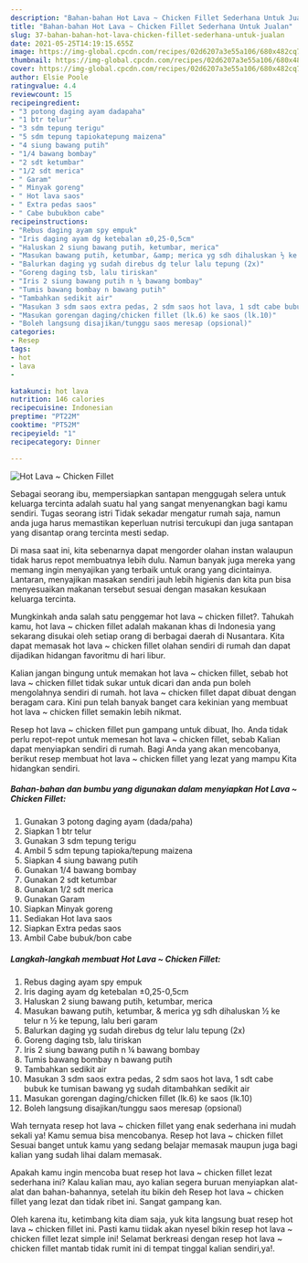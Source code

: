 ```yaml
---
description: "Bahan-bahan Hot Lava ~ Chicken Fillet Sederhana Untuk Jualan"
title: "Bahan-bahan Hot Lava ~ Chicken Fillet Sederhana Untuk Jualan"
slug: 37-bahan-bahan-hot-lava-chicken-fillet-sederhana-untuk-jualan
date: 2021-05-25T14:19:15.655Z
image: https://img-global.cpcdn.com/recipes/02d6207a3e55a106/680x482cq70/hot-lava-chicken-fillet-foto-resep-utama.jpg
thumbnail: https://img-global.cpcdn.com/recipes/02d6207a3e55a106/680x482cq70/hot-lava-chicken-fillet-foto-resep-utama.jpg
cover: https://img-global.cpcdn.com/recipes/02d6207a3e55a106/680x482cq70/hot-lava-chicken-fillet-foto-resep-utama.jpg
author: Elsie Poole
ratingvalue: 4.4
reviewcount: 15
recipeingredient:
- "3 potong daging ayam dadapaha"
- "1 btr telur"
- "3 sdm tepung terigu"
- "5 sdm tepung tapiokatepung maizena"
- "4 siung bawang putih"
- "1/4 bawang bombay"
- "2 sdt ketumbar"
- "1/2 sdt merica"
- " Garam"
- " Minyak goreng"
- " Hot lava saos"
- " Extra pedas saos"
- " Cabe bubukbon cabe"
recipeinstructions:
- "Rebus daging ayam spy empuk"
- "Iris daging ayam dg ketebalan ±0,25-0,5cm"
- "Haluskan 2 siung bawang putih, ketumbar, merica"
- "Masukan bawang putih, ketumbar, &amp; merica yg sdh dihaluskan ½ ke telur n ½ ke tepung, lalu beri garam"
- "Balurkan daging yg sudah direbus dg telur lalu tepung (2x)"
- "Goreng daging tsb, lalu tiriskan"
- "Iris 2 siung bawang putih n ¼ bawang bombay"
- "Tumis bawang bombay n bawang putih"
- "Tambahkan sedikit air"
- "Masukan 3 sdm saos extra pedas, 2 sdm saos hot lava, 1 sdt cabe bubuk ke tumisan bawang yg sudah ditambahkan sedikit air"
- "Masukan gorengan daging/chicken fillet (lk.6) ke saos (lk.10)"
- "Boleh langsung disajikan/tunggu saos meresap (opsional)"
categories:
- Resep
tags:
- hot
- lava
- 

katakunci: hot lava  
nutrition: 146 calories
recipecuisine: Indonesian
preptime: "PT22M"
cooktime: "PT52M"
recipeyield: "1"
recipecategory: Dinner

---
```



![Hot Lava ~ Chicken Fillet](https://img-global.cpcdn.com/recipes/02d6207a3e55a106/680x482cq70/hot-lava-chicken-fillet-foto-resep-utama.jpg)

Sebagai seorang ibu, mempersiapkan santapan menggugah selera untuk keluarga tercinta adalah suatu hal yang sangat menyenangkan bagi kamu sendiri. Tugas seorang istri Tidak sekadar mengatur rumah saja, namun anda juga harus memastikan keperluan nutrisi tercukupi dan juga santapan yang disantap orang tercinta mesti sedap.

Di masa  saat ini, kita sebenarnya dapat mengorder olahan instan walaupun tidak harus repot membuatnya lebih dulu. Namun banyak juga mereka yang memang ingin menyajikan yang terbaik untuk orang yang dicintainya. Lantaran, menyajikan masakan sendiri jauh lebih higienis dan kita pun bisa menyesuaikan makanan tersebut sesuai dengan masakan kesukaan keluarga tercinta. 



Mungkinkah anda salah satu penggemar hot lava ~ chicken fillet?. Tahukah kamu, hot lava ~ chicken fillet adalah makanan khas di Indonesia yang sekarang disukai oleh setiap orang di berbagai daerah di Nusantara. Kita dapat memasak hot lava ~ chicken fillet olahan sendiri di rumah dan dapat dijadikan hidangan favoritmu di hari libur.

Kalian jangan bingung untuk memakan hot lava ~ chicken fillet, sebab hot lava ~ chicken fillet tidak sukar untuk dicari dan anda pun boleh mengolahnya sendiri di rumah. hot lava ~ chicken fillet dapat dibuat dengan beragam cara. Kini pun telah banyak banget cara kekinian yang membuat hot lava ~ chicken fillet semakin lebih nikmat.

Resep hot lava ~ chicken fillet pun gampang untuk dibuat, lho. Anda tidak perlu repot-repot untuk memesan hot lava ~ chicken fillet, sebab Kalian dapat menyiapkan sendiri di rumah. Bagi Anda yang akan mencobanya, berikut resep membuat hot lava ~ chicken fillet yang lezat yang mampu Kita hidangkan sendiri.

<!--inarticleads1-->

##### Bahan-bahan dan bumbu yang digunakan dalam menyiapkan Hot Lava ~ Chicken Fillet:

1. Gunakan 3 potong daging ayam (dada/paha)
1. Siapkan 1 btr telur
1. Gunakan 3 sdm tepung terigu
1. Ambil 5 sdm tepung tapioka/tepung maizena
1. Siapkan 4 siung bawang putih
1. Gunakan 1/4 bawang bombay
1. Gunakan 2 sdt ketumbar
1. Gunakan 1/2 sdt merica
1. Gunakan  Garam
1. Siapkan  Minyak goreng
1. Sediakan  Hot lava saos
1. Siapkan  Extra pedas saos
1. Ambil  Cabe bubuk/bon cabe




<!--inarticleads2-->

##### Langkah-langkah membuat Hot Lava ~ Chicken Fillet:

1. Rebus daging ayam spy empuk
1. Iris daging ayam dg ketebalan ±0,25-0,5cm
1. Haluskan 2 siung bawang putih, ketumbar, merica
1. Masukan bawang putih, ketumbar, &amp; merica yg sdh dihaluskan ½ ke telur n ½ ke tepung, lalu beri garam
1. Balurkan daging yg sudah direbus dg telur lalu tepung (2x)
1. Goreng daging tsb, lalu tiriskan
1. Iris 2 siung bawang putih n ¼ bawang bombay
1. Tumis bawang bombay n bawang putih
1. Tambahkan sedikit air
1. Masukan 3 sdm saos extra pedas, 2 sdm saos hot lava, 1 sdt cabe bubuk ke tumisan bawang yg sudah ditambahkan sedikit air
1. Masukan gorengan daging/chicken fillet (lk.6) ke saos (lk.10)
1. Boleh langsung disajikan/tunggu saos meresap (opsional)




Wah ternyata resep hot lava ~ chicken fillet yang enak sederhana ini mudah sekali ya! Kamu semua bisa mencobanya. Resep hot lava ~ chicken fillet Sesuai banget untuk kamu yang sedang belajar memasak maupun juga bagi kalian yang sudah lihai dalam memasak.

Apakah kamu ingin mencoba buat resep hot lava ~ chicken fillet lezat sederhana ini? Kalau kalian mau, ayo kalian segera buruan menyiapkan alat-alat dan bahan-bahannya, setelah itu bikin deh Resep hot lava ~ chicken fillet yang lezat dan tidak ribet ini. Sangat gampang kan. 

Oleh karena itu, ketimbang kita diam saja, yuk kita langsung buat resep hot lava ~ chicken fillet ini. Pasti kamu tiidak akan nyesel bikin resep hot lava ~ chicken fillet lezat simple ini! Selamat berkreasi dengan resep hot lava ~ chicken fillet mantab tidak rumit ini di tempat tinggal kalian sendiri,ya!.

